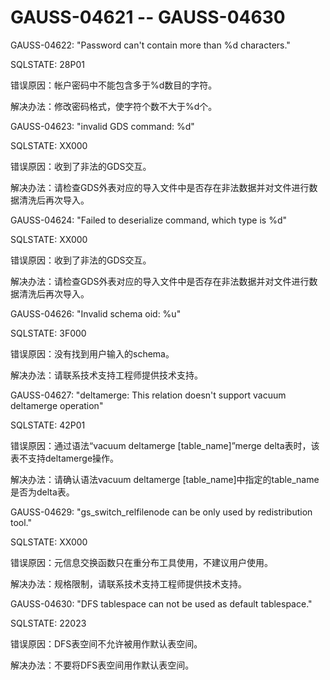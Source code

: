 # GAUSS-04621 -- GAUSS-04630<a name="ZH-CN_TOPIC_0302073626"></a>

GAUSS-04622: "Password can't contain more than %d characters."

SQLSTATE: 28P01

错误原因：帐户密码中不能包含多于%d数目的字符。

解决办法：修改密码格式，使字符个数不大于%d个。

GAUSS-04623: "invalid GDS command: %d"

SQLSTATE: XX000

错误原因：收到了非法的GDS交互。

解决办法：请检查GDS外表对应的导入文件中是否存在非法数据并对文件进行数据清洗后再次导入。

GAUSS-04624: "Failed to deserialize command, which type is %d"

SQLSTATE: XX000

错误原因：收到了非法的GDS交互。

解决办法：请检查GDS外表对应的导入文件中是否存在非法数据并对文件进行数据清洗后再次导入。

GAUSS-04626: "Invalid schema oid: %u"

SQLSTATE: 3F000

错误原因：没有找到用户输入的schema。

解决办法：请联系技术支持工程师提供技术支持。

GAUSS-04627: "deltamerge: This relation doesn't support vacuum deltamerge operation"

SQLSTATE: 42P01

错误原因：通过语法“vacuum deltamerge \[table\_name\]”merge delta表时，该表不支持deltamerge操作。

解决办法：请确认语法vacuum deltamerge \[table\_name\]中指定的table\_name是否为delta表。

GAUSS-04629: "gs\_switch\_relfilenode can be only used by redistribution tool."

SQLSTATE: XX000

错误原因：元信息交换函数只在重分布工具使用，不建议用户使用。

解决办法：规格限制，请联系技术支持工程师提供技术支持。

GAUSS-04630: "DFS tablespace can not be used as default tablespace."

SQLSTATE: 22023

错误原因：DFS表空间不允许被用作默认表空间。

解决办法：不要将DFS表空间用作默认表空间。

